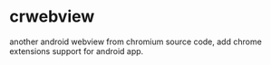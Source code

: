 # crwebview
another android webview from chromium source code, add chrome extensions support for android app.

